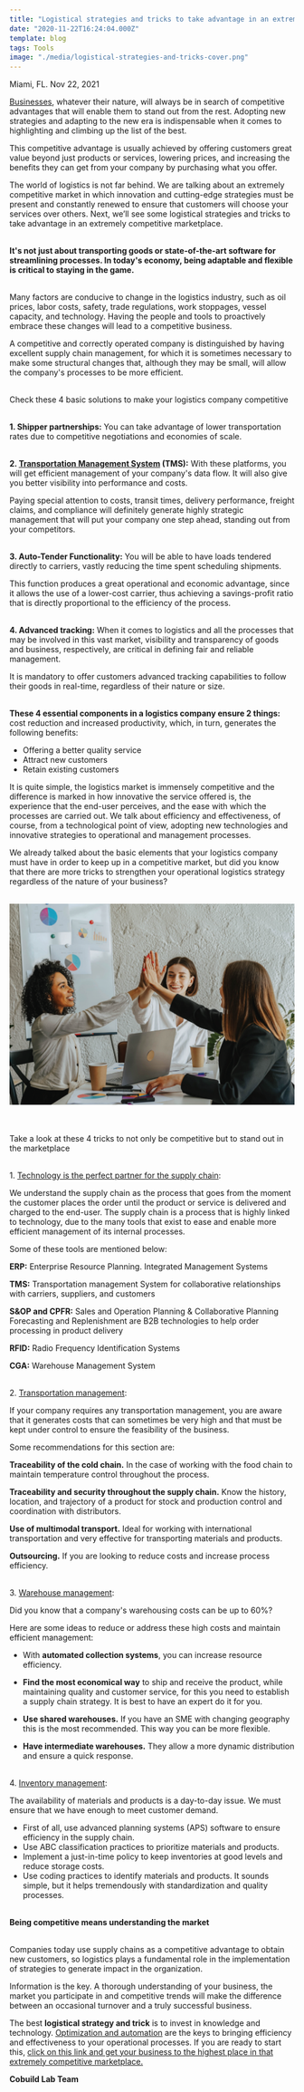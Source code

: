 ```yaml
---
title: "Logistical strategies and tricks to take advantage in an extremely competitive marketplace"
date: "2020-11-22T16:24:04.000Z"
template: blog
tags: Tools
image: "./media/logistical-strategies-and-tricks-cover.png"
---
```


Miami, FL. Nov 22, 2021

<a target="_blank" href="https://www.cobuildlab.com/services/enterprise-software-development">   Businesses</a>, whatever their nature, will always be in search of competitive advantages that will enable them to stand out from the rest. Adopting new strategies and adapting to the new era is indispensable when it comes to highlighting and climbing up the list of the best. 

This competitive advantage is usually achieved by offering customers great value beyond just products or services, lowering prices, and increasing the benefits they can get from your company by purchasing what you offer. 

The world of logistics is not far behind. We are talking about an extremely competitive market in which innovation and cutting-edge strategies must be present and constantly renewed to ensure that customers will choose your services over others. Next, we’ll see some logistical strategies and tricks to take advantage in an extremely competitive marketplace. <Br> </Br>

<b><title-2 align="centered"> It's not just about transporting goods or state-of-the-art software for streamlining processes. In today's economy, being adaptable and flexible is critical to staying in the game. </title-2></b> <Br> </Br>

Many factors are conducive to change in the logistics industry, such as oil prices, labor costs, safety, trade regulations, work stoppages, vessel capacity, and technology. Having the people and tools to proactively embrace these changes will lead to a competitive business. 

A competitive and correctly operated company is distinguished by having excellent supply chain management, for which it is sometimes necessary to make some structural changes that, although they may be small, will allow the company's processes to be more efficient. <Br> </Br>

<title-3 align="centered"> Check these 4 basic solutions to make your logistics company competitive </title-3> <Br> </Br>

<b><title-4>1. Shipper partnerships:</title-4></b> You can take advantage of lower transportation rates due to competitive negotiations and economies of scale. <Br> </Br>

<b><title-4>2. <a target="_blank" href="https://scholar.google.co.ve/scholar?q=Transportation+Management+Systems&hl=es&as_sdt=0&as_vis=1&oi=scholart">   Transportation Management System</a> (TMS):</title-4></b> With these platforms, you will get efficient management of your company's data flow. It will also give you better visibility into performance and costs.

Paying special attention to costs, transit times, delivery performance, freight claims, and compliance will definitely generate highly strategic management that will put your company one step ahead, standing out from your competitors. <Br> </Br>

<b><title-4>3. Auto-Tender Functionality:</title-4></b> You will be able to have loads tendered directly to carriers, vastly reducing the time spent scheduling shipments. 

This function produces a great operational and economic advantage, since it allows the use of a lower-cost carrier, thus achieving a savings-profit ratio that is directly proportional to the efficiency of the process. <Br> </Br>

<b><title-4>4. Advanced tracking:</title-4></b> When it comes to logistics and all the processes that may be involved in this vast market, visibility and transparency of goods and business, respectively, are critical in defining fair and reliable management. 

It is mandatory to offer customers advanced tracking capabilities to follow their goods in real-time, regardless of their nature or size. <Br> </Br>

<b>These 4 essential components in a logistics company ensure 2 things:</b> cost reduction and increased productivity, which, in turn, generates the following benefits:

- Offering a better quality service
- Attract new customers
- Retain existing customers

It is quite simple, the logistics market is immensely competitive and the difference is marked in how innovative the service offered is, the experience that the end-user perceives, and the ease with which the processes are carried out. We talk about efficiency and effectiveness, of course, from a technological point of view, adopting new technologies and innovative strategies to operational and management processes. 

We already talked about the basic elements that your logistics company must have in order to keep up in a competitive market, but did you know that there are more tricks to strengthen your operational logistics strategy regardless of the nature of your business? <Br> </Br>

<center>
<img src="./media/logistical-strategies-and-tricks-1.png">
</center> <Br> </Br>

 <title-3 align="centered"> Take a look at these 4 tricks to not only be competitive but to stand out in the marketplace </title-3> <Br> </Br>
 
 <title-4>1. <a target="_blank" href="https://www.cobuildlab.com/blog/IoT-in-supply-chain-management/">   Technology is the perfect partner for the supply chain</a>:</title-4>
 
We understand the supply chain as the process that goes from the moment the customer places the order until the product or service is delivered and charged to the end-user. The supply chain is a process that is highly linked to technology, due to the many tools that exist to ease and enable more efficient management of its internal processes. 

Some of these tools are mentioned below: 

<b>ERP:</b> Enterprise Resource Planning. Integrated Management Systems

<b>TMS:</b> Transportation management System for collaborative relationships with carriers, suppliers, and customers

<b>S&OP and CPFR:</b> Sales and Operation Planning & Collaborative Planning Forecasting and Replenishment are B2B technologies to help order processing in product delivery

<b>RFID:</b> Radio Frequency Identification Systems

<b>CGA:</b> Warehouse Management System <Br> </Br>

<title-4>2. <a target="_blank" href="https://www.cobuildlab.com/blog/growth-that-the-global-transportation-and-logistics-software-market-will-have-between-2021-and-2028/">   Transportation management</a>:</title-4>

If your company requires any transportation management, you are aware that it generates costs that can sometimes be very high and that must be kept under control to ensure the feasibility of the business. 

Some recommendations for this section are:

<b>Traceability of the cold chain.</b> In the case of working with the food chain to maintain temperature control throughout the process. 

<b>Traceability and security throughout the supply chain.</b> Know the history, location, and trajectory of a product for stock and production control and coordination with distributors.

<b>Use of multimodal transport.</b> Ideal for working with international transportation and very effective for transporting materials and products. 

<b>Outsourcing.</b> If you are looking to reduce costs and increase process efficiency. <Br> </Br>

<title-4>3. <a target="_blank" href="https://www.cobuildlab.com/blog/IoT-is-impacting-Warehouse-Management-and-here-is-How/">   Warehouse management</a>:</title-4>

Did you know that a company's warehousing costs can be up to 60%?

Here are some ideas to reduce or address these high costs and maintain efficient management:

- With <b>automated collection systems</b>, you can increase resource efficiency.

- <b>Find the most economical way</b> to ship and receive the product, while maintaining quality and customer service, for this you need to establish a supply chain strategy. It is best to have an expert do it for you. 

- <b>Use shared warehouses.</b> If you have an SME with changing geography this is the most recommended. This way you can be more flexible.

- <b>Have intermediate warehouses.</b> They allow a more dynamic distribution and ensure a quick response. <Br> </Br>

 <title-4>4. <a target="_blank" href="https://www.cobuildlab.com/blog/Warehouse-and-Inventory-Management/">   Inventory management</a>:</title-4>

The availability of materials and products is a day-to-day issue. We must ensure that we have enough to meet customer demand. 

- First of all, use advanced planning systems (APS) software to ensure efficiency in the supply chain.
- Use ABC classification practices to prioritize materials and products. 
- Implement a just-in-time policy to keep inventories at good levels and reduce storage costs.
- Use coding practices to identify materials and products. It sounds simple, but it helps tremendously with standardization and quality processes. <Br> </Br>

<b><title-2 align="centered"> Being competitive means understanding the market </title-2></b> <Br> </Br>

Companies today use supply chains as a competitive advantage to obtain new customers, so logistics plays a fundamental role in the implementation of strategies to generate impact in the organization. 

Information is the key. A thorough understanding of your business, the market you participate in and competitive trends will make the difference between an occasional turnover and a truly successful business. 

The best <b>logistical strategy and trick</b> is to invest in knowledge and technology. 
<a target="_blank" href="https://www.cobuildlab.com/services/process-automation">   Optimization and automation</a> are the keys to bringing efficiency and effectiveness to your operational processes. If you are ready to start this, <a target="_blank" href="https://www.cobuildlab.com/">   click on this link and get your business to the highest place in that extremely competitive marketplace.</a>

<b><title-4>Cobuild Lab Team</title-4></b>
